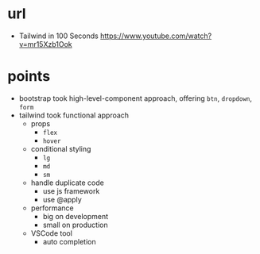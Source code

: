 # url

- Tailwind in 100 Seconds
  https://www.youtube.com/watch?v=mr15Xzb1Ook

# points

- bootstrap took high-level-component approach, offering `btn`, `dropdown`, `form`
- tailwind took functional approach
  - props
    - `flex`
    - `hover`
  - conditional styling
    - `lg`
    - `md`
    - `sm`
  - handle duplicate code
    - use js framework
    - use @apply
  - performance
    - big on development
    - small on production
  - VSCode tool
    - auto completion
